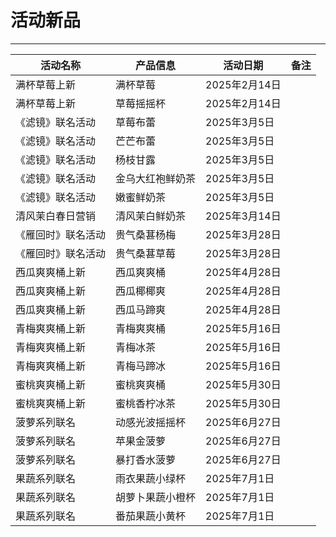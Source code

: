 # 活动新品

---

| 活动名称           | 产品信息         | 活动日期      | 备注 |
| ------------------ | ---------------- | ------------- | ---- |
| 满杯草莓上新       | 满杯草莓         | 2025年2月14日 |      |
| 满杯草莓上新       | 草莓摇摇杯       | 2025年2月14日 |      |
| 《滤镜》联名活动   | 草莓布蕾         | 2025年3月5日  |      |
| 《滤镜》联名活动   | 芒芒布蕾         | 2025年3月5日  |      |
| 《滤镜》联名活动   | 杨枝甘露         | 2025年3月5日  |      |
| 《滤镜》联名活动   | 金乌大红袍鲜奶茶 | 2025年3月5日  |      |
| 《滤镜》联名活动   | 嫩蜜鲜奶茶       | 2025年3月5日  |      |
| 清风茉白春日营销   | 清风茉白鲜奶茶   | 2025年3月14日 |      |
| 《雁回时》联名活动 | 贵气桑葚杨梅     | 2025年3月28日 |      |
| 《雁回时》联名活动 | 贵气桑葚草莓     | 2025年3月28日 |      |
| 西瓜爽爽桶上新     | 西瓜爽爽桶       | 2025年4月28日 |      |
| 西瓜爽爽桶上新     | 西瓜椰椰爽       | 2025年4月28日 |      |
| 西瓜爽爽桶上新     | 西瓜马蹄爽       | 2025年4月28日 |      |
| 青梅爽爽桶上新     | 青梅爽爽桶       | 2025年5月16日 |      |
| 青梅爽爽桶上新     | 青梅冰茶         | 2025年5月16日 |      |
| 青梅爽爽桶上新     | 青梅马蹄冰       | 2025年5月16日 |      |
| 蜜桃爽爽桶上新     | 蜜桃爽爽桶       | 2025年5月30日 |      |
| 蜜桃爽爽桶上新     | 蜜桃香柠冰茶     | 2025年5月30日 |      |
| 菠萝系列联名     | 动感光波摇摇杯     | 2025年6月27日 |      |
| 菠萝系列联名     | 苹果金菠萝     | 2025年6月27日 |      |
| 菠萝系列联名     | 暴打香水菠萝     | 2025年6月27日 |      |
| 果蔬系列联名     | 雨衣果蔬小绿杯     | 2025年7月1日 |      |
| 果蔬系列联名     | 胡萝卜果蔬小橙杯     | 2025年7月1日 |      |
| 果蔬系列联名     | 番茄果蔬小黄杯     | 2025年7月1日 |      |